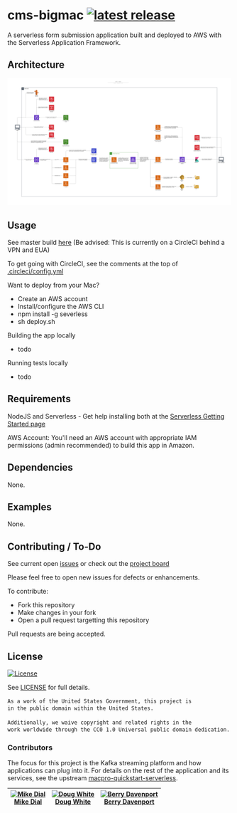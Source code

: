 # cms-bigmac [![latest release](https://img.shields.io/github/release/cmsgov/cms-bigmac.svg)](https://github.com/cmsgov/cms-bigmac/releases/latest)

A serverless form submission application built and deployed to AWS with the Serverless Application Framework.


## Architecture

![Architecture Diagram](./.images/architecture.png?raw=true)

## Usage

See master build [here](https://circleci.west.cms.gov/gh/CMSgov/workflows/cms-bigmac/tree/master)  (Be advised:  This is currently on a CircleCI behind a VPN and EUA)


To get going with CircleCI, see the comments at the top of [.circleci/config.yml](.circleci/config.yml)


Want to deploy from your Mac?
- Create an AWS account
- Install/configure the AWS CLI
- npm install -g severless
- sh deploy.sh

Building the app locally
- todo

Running tests locally
- todo

## Requirements

NodeJS and Serverless - Get help installing both at the [Serverless Getting Started page](https://www.serverless.com/framework/docs/providers/aws/guide/installation/)

AWS Account:  You'll need an AWS account with appropriate IAM permissions (admin recommended) to build this app in Amazon.

## Dependencies

None.

## Examples
None.

## Contributing / To-Do

See current open [issues](https://github.com/mdial89f/quickstart-serverless/issues) or check out the [project board](https://github.com/mdial89f/quickstart-serverless/projects/1)

Please feel free to open new issues for defects or enhancements.

To contribute:
- Fork this repository
- Make changes in your fork
- Open a pull request targetting this repository

Pull requests are being accepted.

## License

[![License](https://img.shields.io/badge/License-CC0--1.0--Universal-blue.svg)](https://creativecommons.org/publicdomain/zero/1.0/legalcode)

See [LICENSE](LICENSE.md) for full details.

```text
As a work of the United States Government, this project is
in the public domain within the United States.

Additionally, we waive copyright and related rights in the
work worldwide through the CC0 1.0 Universal public domain dedication.
```

### Contributors

The focus for this project is the Kafka streaming platform and how applications can plug into it.  For details on the rest of the application and its services, see the upstream [macpro-quickstart-serverless](https://github.com/CMSgov/macpro-quickstart-serverless).

| [![Mike Dial][dial_avatar]][dial_homepage]<br/>[Mike Dial][dial_homepage] | [![Doug White][white_avatar]][white_homepage]<br/>[Doug White][white_homepage] | [![Berry Davenport][davenport_avatar]][davenport_homepage]<br/>[Berry Davenport][davenport_homepage] |
|---|---|---|

  [dial_homepage]: https://github.com/mdial89f
  [dial_avatar]: https://avatars.githubusercontent.com/mdial89f?size=150
  [white_homepage]: https://github.com/dwhitecl
  [white_avatar]: https://avatars.githubusercontent.com/dwhitecl?size=150
  [davenport_homepage]: https://github.com/berryd
  [davenport_avatar]: https://avatars.githubusercontent.com/berryd?size=150
